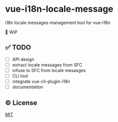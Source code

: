# vue-i18n-locale-message

i18n locale messages management tool for vue-i18n

:construction_worker: WIP 

## :white_check_mark: TODO
- [ ] API design
- [ ] extract locale messages from SFC
- [ ] infuse to SFC from locale mesasges 
- [ ] CLI tool
- [ ] integrate vue-cli-plugin-i18n
- [ ] documentation

## :copyright: License

[MIT](http://opensource.org/licenses/MIT)
